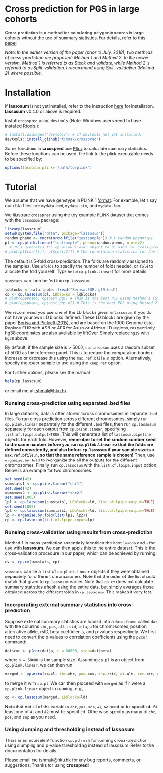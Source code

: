 Cross prediction for PGS in large cohorts
=======================
  
Cross prediction is a method for calculating polygenic scores in large cohorts without the use of summary statistics. For details, refer to this [paper](https://www.biorxiv.org/content/early/2018/01/23/252270). 

_Note: In the earlier version of the paper (prior to July, 2018), two methods of cross-prediction are proposed: Method 1 and Method 2. In the newer version, Method 1 is referred to as Stack and validate, while Method 2 is referred to as Split-validation. I recommend using Split-validation (Method 2) where possible._

# Installation

If **lassosum** is not yet installed, refer to the instruction [here](https://github.com/tshmak/lassosum#installation) for installation. **lassosum** v0.4.0 or above is required. 

Install `crosspred` using `devtools` (Note: Windows users need to have installed [Rtools](https://cran.r-project.org/bin/windows/Rtools/).): 
```r
# install.packages("devtools") # If devtools not yet installed. 
devtools::install_github("tshmak/crosspred")
```

Some functions in **crosspred** use [Plink](https://www.cog-genomics.org/plink2/) to calculate summary statistics. Before these functions can be used, the link to the plink executable needs to be specified by: 
```r
options(lassosum.plink='/path/to/plink')
```

# Tutorial

We assume that we have genotype in PLINK 1 [format](https://www.cog-genomics.org/plink/1.9/input#bed). For example, let's say our data files are: `mydata.bed`, `mydata.bim`, and `mydata.fam`. 

We illustrate `crosspred` using the toy example PLINK dataset that comes with the `lassosum` package: 
```r
library(lassosum) 
setwd(system.file("data", package="lassosum"))
random.pheno <- rnorm(nrow.bfile("testsample")) # A random phenotype
pl <- cp.plink.linear("testsample", pheno=random.pheno, nfold=2) 
  # This generates the cp.plink.linear object to be used for cross-prediction.
# plot(pl$cor[[1]], pl$cor[[2]]) # The correlation statistics for the two folds can be obtained thus. 
```
The default is 5-fold cross-prediction. The folds are randomly assigned to the samples. Use `nfolds` to specify the number of folds needed, or `fold` to allocate the fold yourself. Type `help(cp.plink.linear)` for more details. 

`sumstats` can then be fed into `cp.lassosum`. 
```r 
ldblocks <- data.table::fread("Berisa.EUR.hg19.bed")
cp <- cp.lassosum(pl, LDblocks = ldblocks)
# plot(cp$pheno, cp$best.pgs) # This is the best PGS using Method 1 (Stack and validate)
# plot(cp$pheno, cp$best.pgs.m2) # This is the best PGS using Method 2 (Split-validation)
```
We recommend you use one of the LD blocks given in `lassosum`, if you do not have your own LD blocks defined. These LD blocks are given by the paper [Berisa and Pickrell (2015)](https://academic.oup.com/bioinformatics/article/32/2/283/1743626/Approximately-independent-linkage-disequilibrium), and are based on the 1000 Genome data. Replace EUR with ASN or AFR for Asian or African LD regions, respectively. hg38 coordinates are also available by [liftOver](https://genome.sph.umich.edu/wiki/LiftOver). Simply replace `hg19` with `hg38` above. 

By default, if the sample size is > 5000, `cp.lassosum` uses a random subset of 5000 as the reference panel. This is to reduce the computation burden. Increase or decrease this using the `max.ref.bfile.n` option. Alternatively, specify the exact sample to use using the `keep.ref` option. 

For further options, please see the manual
```r
help(cp.lassosum)
```
or email me at <tshmak@hku.hk>. 

### Running cross-prediction using separated .bed files
In large datasets, data is often stored across chromosomes in separate `.bed` files. To run cross prediction across different chromosomes, simply run `cp.plink.linear` separately for the different `.bed` files, then run `cp.lassosum` separately for each output from `cp.plink.linear`, specifying `list.of.lpipe.output=TRUE`. This will generate a list of `lassosum.pipeline` objects for each fold. However, **remember to set the random number seed to the same number before you run `cp.plink.linear` so that the folds are defined consistently, and also before `cp.lassosum` if your sample size is > `max.ref.bfile.n`, so that the same reference sample is chosen!** Then, use `organize.by.fold` to reorganize the all the outputs for the different chromosomes. Finally, run `cp.lassosum` with the `list.of.lpipe.input` option. Below is an example for two chromosomes. 
```r
set.seed(42)
sumstats1 <- cp.plink.linear("chr1")
set.seed(42)
sumstats2 <- cp.plink.linear("chr2")
set.seed(1000)
lp1 <- cp.lassosum(sumstats1, LDblocks=ld, list.of.lpipe.output=TRUE)
set.seed(1000)
lp2 <- cp.lassosum(sumstats2, LDblocks=ld, list.of.lpipe.output=TRUE)
lp <- organize.by.fold(list(lp1, lp2))
cp <- cp.lassosum(list.of.lpipe.input=lp)
```
### Running cross-validation using results from cross-prediction
Method 1 in cross-prediction essentially identifies the best `lambda` and `s` for use with **lassosum**. We can then apply this to the entire dataset. This is the cross-validation procedure in our paper, which can be achieved by running: 
```r
cv <- cp.cv(sumstats, cp)
```
`sumstats` can be a `list` of `cp.plink.linear` objects if they were obtained separately for different chromosomes. Note that the order of the list should match that given to `cp.lassosum` earlier. Note that `cp.cv` does not calculate summary statistics afresh using the entire data, but simply averages those obtained across the different folds in `cp.lassosum`. This makes it very fast. 

### Incorporating external summary statistics into cross-prediction 
Suppose external summary statistics are loaded into a `data.frame` called `dat` with the columns `chr`, `pos`, `alt`, `rsid`, `beta`, `p` for chromosomes, position, alternative allele, rsID, beta coefficients, and p-values respectively. We first need to convert the p-values to correlation coefficients using the `p2cor` command: 
```r
dat$cor <- p2cor(dat$p, n = 60000, sign=dat$beta)
```
where `n = 60000` is the sample size. Assuming `cp.pl` is an object from `cp.plink.linear`, we can then run 
```r
merged <- cp.meta(cp.pl, chr=chr, pos=pos, snp=rsid, A1=alt, cor=cor, n=60000)
```
to merge it with `cp.pl`. We can then proceed with `merged` as if it were a `cp.plink.linear` object in running, e.g., 
```r 
cp <- cp.lassosum(merged, LDblocks=ld)
```
Note that not all of the variables `chr`, `pos`, `snp`, `A1`, `A2` need to be specified. At least one of `A1` and `A2` must be specified. Otherwise specify as many of `chr`, `pos`, and `snp` as you need. 

### Using clumping and thresholding instead of lassosum
There is an equivalent function `cp.pthresh` for running cross-prediction using clumping and p-value thresholding instead of lassosum. Refer to the documentation for details. 

Please email me <tshmak@hku.hk> for any bug reports, comments, or suggestions. Thanks for using **crosspred**!



